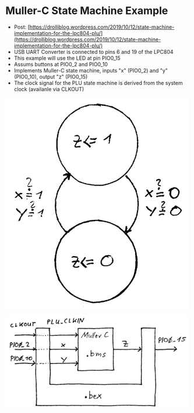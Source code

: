 # Muller-C State Machine Example

 * Post: [https://drolliblog.wordpress.com/2019/10/12/state-machine-implementation-for-the-lpc804-plu/](https://drolliblog.wordpress.com/2019/10/12/state-machine-implementation-for-the-lpc804-plu/)
 * USB UART Converter is connected to pins 6 and 19 of the LPC804
 * This example will use the LED at pin PIO0_15
 * Assums buttons at PIO0_2 and PIO0_10
 * Implements Muller-C state machine, inputs "x" (PIO0_2) and "y" (PIO0_10), output "z" (PIO0_15)
 * The clock signal for the PLU state machine is derived from the system clock (availanle via CLKOUT)

![muller_c_bms.png](muller_c_bms.png)

![muller_c_bex_bms.png](muller_c_bex_bms.png)
